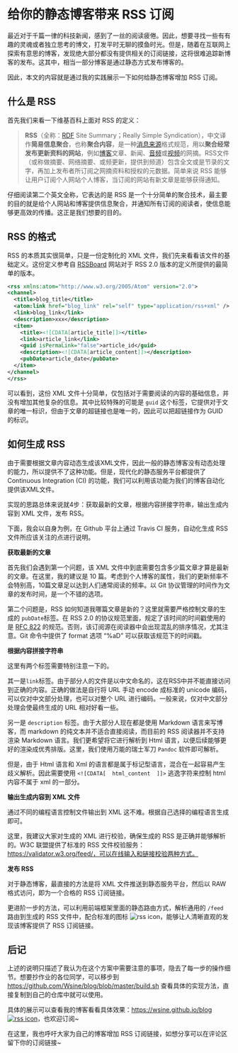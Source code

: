 # 给你的静态博客带来 RSS 订阅

最近对于千篇一律的科技新闻，感到了一丝的阅读疲倦。因此，想要寻找一些有有趣的灵魂或者独立思考的博文，打发平时无聊的摸鱼时光。但是，随着在互联网上探索有意思的博客，发现绝大部分都没有提供相关的订阅链接，这将很难追踪新博客的发布。这其中，相当一部分博客是通过静态方式发布博客的。

因此，本文的内容就是通过我的实践展示一下如何给静态博客增加 RSS 订阅。

## 什么是 RSS

首先我们来看一下维基百科上面对 RSS 的定义：

> **RSS**（全称：[RDF](https://zh.wikipedia.org/wiki/Resource_Description_Framework) Site Summary；Really Simple Syndication），中文译作**简易信息聚合**，也称**聚合内容**，是一种[消息来源](https://zh.wikipedia.org/wiki/消息來源)格式规范，用以**聚合经常发布更新资料的网站**，例如[博客](https://zh.wikipedia.org/wiki/部落格)文章、新闻、[音频](https://zh.wikipedia.org/wiki/音訊)或[视频](https://zh.wikipedia.org/wiki/視訊)的网摘。RSS文件（或称做摘要、网络摘要、或频更新，提供到频道）包含全文或是节录的文字，再加上发布者所订阅之网摘资料和授权的元数据。简单来说 RSS 能够让用户订阅个人网站个人博客，当订阅的网站有新文章是能够获得通知。

仔细阅读第二个英文全称，它表达的是 RSS 是一个十分简单的聚合技术，最主要的目的就是给个人网站和博客提供信息聚合，并通知所有订阅的阅读者，使信息能够更高效的传播。这正是我们想要的目的。

## RSS 的格式

RSS 的本质其实很简单，只是一份定制化的 XML 文件，我们先来看看该文件的基础定义。这份定义参考自 [RSSBoard](https://www.rssboard.org/rss-specification) 网站对于 RSS 2.0 版本的定义所提供的最简单的版本。

```xml
<rss xmlns:atom="http://www.w3.org/2005/Atom" version="2.0">
<channel>
  <title>blog_title</title>
  <atom:link href="blog_link" rel="self" type="application/rss+xml" />
  <link>blog_link</link>
  <description>xxx</description>
  <item>
    <title><![CDATA[article_title]]></title>
    <link>article_link</link>
    <guid isPermaLink="false">article_id</guid>
    <description><![CDATA[article_content]]></description>
    <pubDate>article_date</pubDate>
  </item>
</channel>
</rss>
```

可以看到，这份 XML 文件十分简单，仅包括对于需要阅读的内容的基础信息，并没有增加其他复杂的信息。其中比较特殊的可能是 `guid` 这个标签，它提供对于文章的唯一标识，但由于文章的超链接也是唯一的，因此可以把超链接作为 GUID 的标识。

## 如何生成 RSS

由于需要根据文章内容动态生成该XML文件，因此一般的静态博客没有动态处理的能力，所以提供不了这种功能。但是，现代化的静态服务平台都提供了 Continuous Integration (CI) 的功能，我们可以利用该功能为我们的博客自动化提供该XML文件。

实现的思路总体来说就4步：获取最新的文章，根据内容拼接字符串，输出生成内容到 XML 文件，发布 RSS。

下面，我会以自身为例，在 Github 平台上通过 Travis CI 服务，自动化生成 RSS 文件所应该关注的点进行说明。

**获取最新的文章**

首先我们会遇到第一个问题，该 XML 文件中到底需要包含多少篇文章才算是最新的文章。在这里，我的建议是 10 篇。考虑到个人博客的属性，我们的更新频率不会特别高，10篇文章足以达到人们通常阅读的频率。以 Git 协议管理的时间作为文章的发布时间，是一个不错的选项。

第二个问题是，RSS 如何知道我哪篇文章是新的？这里就需要严格控制文章的生成的 `pubDate`标签。在 RSS 2.0 的协议规范里面，规定了该时间的时间戳使用的是 [RFC 822](http://asg.web.cmu.edu/rfc/rfc822.html) 的规范。否则，该订阅源在阅读器中会出现混乱的排序情况，尤其注意。Git 命令中提供了 format 选项 “%aD” 可以获取该规范下的时间戳。

**根据内容拼接字符串**

这里有两个标签需要特别注意一下的。

其一是`link`标签。由于部分人的文件是以中文命名的，这在RSS中并不能直接访问到正确的内容。正确的做法是自行将 URL 手动 encode 成标准的 unicode 编码，可以仅对中文部分处理，也可以对整个 URL 进行编码。一般来说，仅对中文部分处理会使最终生成的 URL 相对好看一些。

另一是 `description` 标签。由于大部分人现在都是使用 Markdown 语言来写博客，而 markdown 的纯文本并不适合直接阅读，而目前的 RSS 阅读器并不支持渲染 Markdown 语言。我们更希望将它进行解析到 Html 语言，以便后续能够更好的渲染成优秀排版。这里，我们使用万能的瑞士军刀 `Pandoc` 软件即可解析。

但是，由于 Html 语言和 Xml 的语言都是属于标记型语言，混合在一起容易产生歧义解析。因此需要使用 `<![CDATA[  html_content  ]]>` 逃逸字符来控制 html 内容不属于 xml 的一部分。

**输出生成内容到 XML 文件**

通过不同的编程语言控制文件输出到 XML 这不难。根据自己选择的编程语言生成即可。

这里，我建议大家对生成的 XML 进行校验，确保生成的 RSS 是正确并能够解析的。W3C 联盟提供了标准的 RSS 文件校验服务：https://validator.w3.org/feed/，可以在线输入和链接校验两种方式。

**发布 RSS**

对于静态博客，最直接的方法是将 XML 文件推送到静态服务平台，然后以 RAW 格式访问，即为一个合格的 RSS 订阅链接。

更进阶一步的方法，可以利用前端框架里面的静态路由方式，解析通用的 `/feed` 路由到生成的 RSS 文件中，配合标准的图标 ![rss icon](https://www.rssboard.org/images/rss-icon.png)，能够让人清晰直观的发现该博客提供了 RSS 订阅链接。

## 后记

上述的说明只描述了我认为在这个方案中需要注意的事项，隐去了每一步的操作细节。想要抄作业的各位同学，可以移步到 https://github.com/Wsine/blog/blob/master/build.sh 查看具体的实现方法，直接复制到自己的仓库中就可以使用。

具体的展示可以查看我的博客看看具体效果：https://wsine.github.io/blog [![rss icon](https://www.rssboard.org/images/rss-icon.png)](https://wsine.github.io/blog/feed.xml)，也欢迎订阅~

在这里，我也呼吁大家为自己的博客增加 RSS 订阅链接，如想分享可以在评论区留下你的订阅链接~
